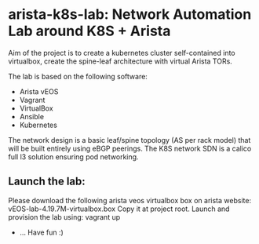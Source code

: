 # arista-k8s-lab: Network Automation Lab around K8S + Arista

Aim of the project is to create a kubernetes cluster self-contained into virtualbox, create the spine-leaf architecture with virtual Arista TORs.

The lab is based on the following software:
* Arista vEOS
* Vagrant
* VirtualBox
* Ansible
* Kubernetes

The network design is a basic leaf/spine topology (AS per rack model) that will be built entirely using eBGP peerings.
The K8S network SDN is a calico full l3 solution ensuring pod networking.

## Launch the lab:

Please download the following arista veos virtualbox box on arista website: vEOS-lab-4.19.7M-virtualbox.box
Copy it at project root.
Launch and provision the lab using: vagrant up

* ... Have fun :)

